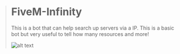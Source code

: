 > # FiveM-Infinity
> This is a bot that can help search up servers via a IP. This is a basic bot but very useful to tell how many resources and more!
> 
> ![alt text](https://cdn.discordapp.com/attachments/716014742463840257/786294534807486474/unknown.png)
